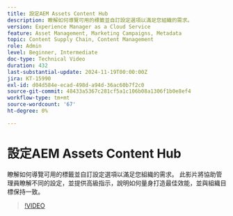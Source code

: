 ```yaml
---
title: 設定AEM Assets Content Hub
description: 瞭解如何導覽可用的標籤並自訂設定選項以滿足您組織的需求。
version: Experience Manager as a Cloud Service
feature: Asset Management, Marketing Campaigns, Metadata
topic: Content Supply Chain, Content Management
role: Admin
level: Beginner, Intermediate
doc-type: Technical Video
duration: 432
last-substantial-update: 2024-11-19T00:00:00Z
jira: KT-15990
exl-id: d04d584e-ecad-498d-a94d-36ac60b7f2c0
source-git-commit: 48433a5367c281cf5a1c106b08a1306f1b0e8ef4
workflow-type: tm+mt
source-wordcount: '67'
ht-degree: 0%

---
```


# 設定AEM Assets Content Hub

瞭解如何導覽可用的標籤並自訂設定選項以滿足您組織的需求。 此影片將協助管理員瞭解不同的設定，並提供高級指示，說明如何量身打造最佳效能，並與組織目標保持一致。

>[!VIDEO](https://video.tv.adobe.com/v/3439311/?learn=on&enablevpops)
